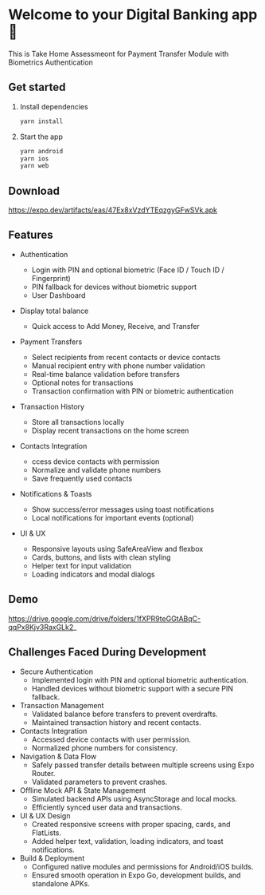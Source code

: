 # Welcome to your Digital Banking app 👋

This is Take Home Assessmeont for Payment Transfer Module with Biometrics Authentication

## Get started

1. Install dependencies

   ```bash
   yarn install
   ```

2. Start the app

   ```bash
   yarn android
   yarn ios
   yarn web
   ```

## Download
https://expo.dev/artifacts/eas/47Ex8xVzdYTEqzgyGFwSVk.apk

## Features

- Authentication
    - Login with PIN and optional biometric (Face ID / Touch ID / Fingerprint) 
	- PIN fallback for devices without biometric support
	- User Dashboard

- Display total balance
	- Quick access to Add Money, Receive, and Transfer
- Payment Transfers
	- Select recipients from recent contacts or device contacts 
	- Manual recipient entry with phone number validation 
	- Real-time balance validation before transfers 
	- Optional notes for transactions 
	- Transaction confirmation with PIN or biometric authentication
- Transaction History
	- Store all transactions locally 
	- Display recent transactions on the home screen
- Contacts Integration
	- ccess device contacts with permission 
	- Normalize and validate phone numbers 
	- Save frequently used contacts
- Notifications & Toasts
	- Show success/error messages using toast notifications 
	- Local notifications for important events (optional)
- UI & UX
	- Responsive layouts using SafeAreaView and flexbox 
	- Cards, buttons, and lists with clean styling 
	- Helper text for input validation 
	- Loading indicators and modal dialogs


## Demo
https://drive.google.com/drive/folders/1fXPR9teGGtABqC-qqPx8Kjv3RaxGLk2_

## Challenges Faced During Development

- Secure Authentication
	- Implemented login with PIN and optional biometric authentication. 
	- Handled devices without biometric support with a secure PIN fallback.
- Transaction Management
	- Validated balance before transfers to prevent overdrafts. 
	- Maintained transaction history and recent contacts.
- Contacts Integration
	- Accessed device contacts with user permission. 
	- Normalized phone numbers for consistency.
- Navigation & Data Flow
	- Safely passed transfer details between multiple screens using Expo Router. 
	- Validated parameters to prevent crashes.
- Offline Mock API & State Management
	- Simulated backend APIs using AsyncStorage and local mocks. 
	- Efficiently synced user data and transactions.
- UI & UX Design
	- Created responsive screens with proper spacing, cards, and FlatLists. 
	- Added helper text, validation, loading indicators, and toast notifications.
- Build & Deployment
	- Configured native modules and permissions for Android/iOS builds. 
	- Ensured smooth operation in Expo Go, development builds, and standalone APKs.
